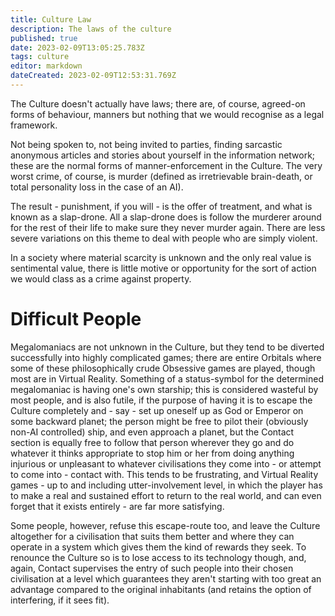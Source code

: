 ```yaml
---
title: Culture Law
description: The laws of the culture
published: true
date: 2023-02-09T13:05:25.783Z
tags: culture
editor: markdown
dateCreated: 2023-02-09T12:53:31.769Z
---
```


The Culture doesn't actually have laws; there are, of course, agreed-on forms of behaviour, manners but nothing that we would recognise as a legal framework.

Not being spoken to, not being invited to parties, finding sarcastic anonymous articles and stories about yourself in the information network; these are the normal forms of manner-enforcement in the Culture. The very worst crime, of course, is murder (defined as irretrievable brain-death, or total personality loss in the case of an AI).

The result - punishment, if you will - is the offer of treatment, and what is known as a slap-drone. All a slap-drone does is follow the murderer around for the rest of their life to make sure they never murder again. There are less severe variations on this theme to deal with people who are simply violent.

In a society where material scarcity is unknown and the only real value is sentimental value, there is little motive or opportunity for the sort of action we would class as a crime against property. 


# Difficult People
Megalomaniacs are not unknown in the Culture, but they tend to be diverted successfully into highly complicated games; there are entire Orbitals where some of these philosophically crude Obsessive games are played, though most are in Virtual Reality. Something of a status-symbol for the determined megalomaniac is having one's own starship; this is considered wasteful by most people, and is also futile, if the purpose of having it is to escape the Culture completely and - say - set up oneself up as God or Emperor on some backward planet; the person might be free to pilot their (obviously non-AI controlled) ship, and even approach a planet, but the Contact section is equally free to follow that person wherever they go and do whatever it thinks appropriate to stop him or her from doing anything injurious or unpleasant to whatever civilisations they come into - or attempt to come into - contact with. This tends to be frustrating, and Virtual Reality games - up to and including utter-involvement level, in which the player has to make a real and sustained effort to return to the real world, and can even forget that it exists entirely - are far more satisfying. 

Some people, however, refuse this escape-route too, and leave the Culture altogether for a civilisation that suits them better and where they can operate in a system which gives them the kind of rewards they seek. To renounce the Culture so is to lose access to its technology though, and, again, Contact supervises the entry of such people into their chosen civilisation at a level which guarantees they aren't starting with too great an advantage compared to the original inhabitants (and retains the option of interfering, if it sees fit).